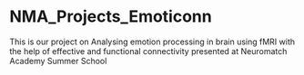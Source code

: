 # NMA_Projects_Emoticonn
This is our project on Analysing emotion processing in brain using fMRI with the help of effective and functional connectivity presented at Neuromatch Academy Summer School 
